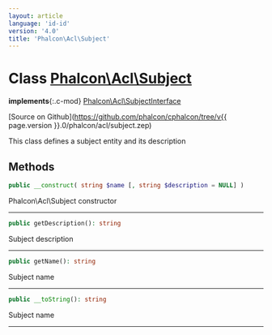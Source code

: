 ```yaml
---
layout: article
language: 'id-id'
version: '4.0'
title: 'Phalcon\Acl\Subject'
---
```

# Class [Phalcon\Acl\Subject](Phalcon_Acl_Subject)

**implements**{:.c-mod} [Phalcon\Acl\SubjectInterface](Phalcon_Acl_SubjectInterface)

[Source on Github](https://github.com/phalcon/cphalcon/tree/v{{ page.version }}.0/phalcon/acl/subject.zep)

This class defines a subject entity and its description

## Methods

```php
public __construct( string $name [, string $description = NULL] )
```

Phalcon\Acl\Subject constructor

* * *

```php
public getDescription(): string
```

Subject description

* * *

```php
public getName(): string
```

Subject name

* * *

```php
public __toString(): string
```

Subject name

* * *